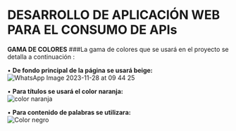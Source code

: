 # DESARROLLO DE APLICACIÓN WEB PARA EL CONSUMO DE APIs
**GAMA DE COLORES**
###La gama de colores que se usará en el proyecto se detalla a continuación :

 •	**De fondo principal de la página se usará beige:**<br>
![WhatsApp Image 2023-11-28 at 09 44 25](https://github.com/DennisCatana/api-modulos/assets/117743538/b12aef93-f548-4937-af01-7def044f5d8b)

•	**Para títulos se usará el color naranja:** <br>
![color naranja](https://github.com/DennisCatana/api-modulos/assets/117743538/b5a30ac7-e313-41c1-9f4a-efd261644498)

 •	**Para contenido de palabras se utilizara:** <br>
 ![Color negro](https://github.com/DennisCatana/api-modulos/assets/117743538/9872f8f9-567b-47a5-b6c1-928f6077c33a)
